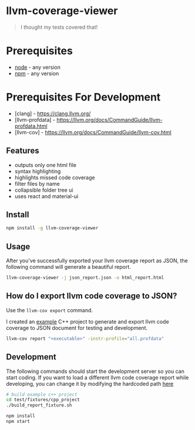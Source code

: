 llvm-coverage-viewer
====================

> I thought my tests covered that!

# Prerequisites

 * [node](https://nodejs.org) - any version
 * [npm](https://nodejs.org) - any version

# Prerequisites For Development

* [clang] - https://clang.llvm.org/
* [llvm-profdata] - https://llvm.org/docs/CommandGuide/llvm-profdata.html
* [llvm-cov] - https://llvm.org/docs/CommandGuide/llvm-cov.html

## Features

 * outputs only one html file
 * syntax highlighting
 * highlights missed code coverage
 * filter files by name
 * collapsible folder tree ui
 * uses react and material-ui

## Install

```sh
npm install -g llvm-coverage-viewer
```

## Usage

After you've successfully exported your llvm coverage report as JSON,
the following command will generate a beautiful report.

```sh
llvm-coverage-viewer -j json_report.json -o html_report.html
```

## How do I export llvm code coverage to JSON?

Use the `llvm-cov export` command.

I created an [example](test/fixtures/cpp_project/build_report_fixture.sh)
C++ project to generate and export llvm code coverage to JSON document
for testing and development.

```sh
llvm-cov report "<executable>" -instr-profile="all.profdata"
```

## Development

The following commands should start the development server so you can
start coding. If you want to load a different llvm code coverage report
while developing, you can change it by modifying the hardcoded path
[here](src/app/containers/ReportLoader.jsx)

```sh
# build example c++ project
cd test/fixtures/cpp_project
./build_report_fixture.sh

npm install
npm start
```

